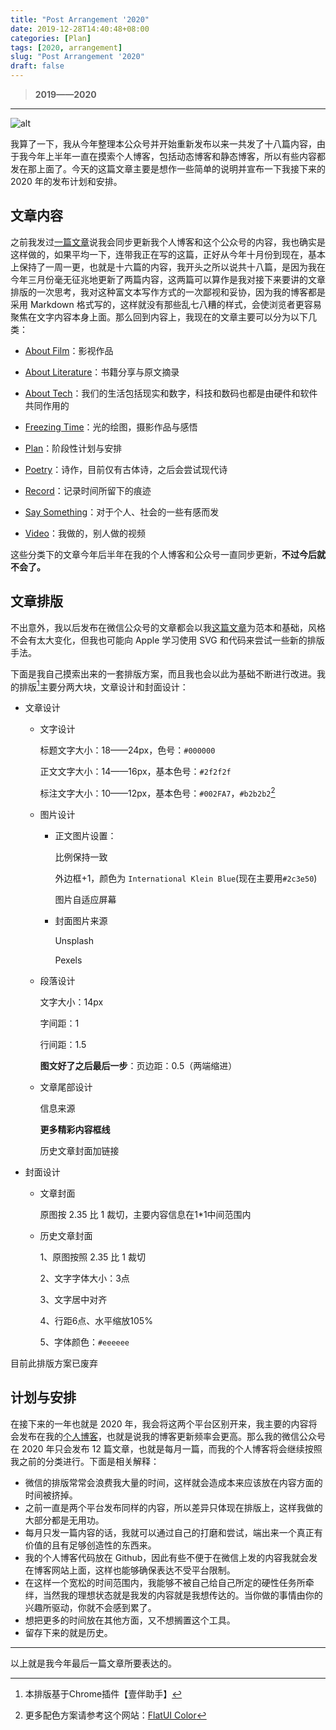 ```yaml
---
title: "Post Arrangement '2020"
date: 2019-12-28T14:40:48+08:00
categories: [Plan]
tags: [2020, arrangement]
slug: "Post Arrangement '2020"
draft: false
---
```


>  **2019——2020**

---

![alt](https://dawnblog-1300625500.cos.ap-guangzhou.myqcloud.com/images/man-wearing-black-and-white-stripe-shirt-looking-at-white-212286.jpg "Pexels")

我算了一下，我从今年整理本公众号并开始重新发布以来一共发了十八篇内容，由于我今年上半年一直在摸索个人博客，包括动态博客和静态博客，所以有些内容都发在那上面了。今天的这篇文章主要是想作一些简单的说明并宣布一下我接下来的 2020 年的发布计划和安排。

##  文章内容


之前我发过[一篇文章](https://mp.weixin.qq.com/s/tSE3coL9dow_qIlPbkoC0A)说我会同步更新我个人博客和这个公众号的内容，我也确实是这样做的，如果平均一下，连带我正在写的这篇，正好从今年十月份到现在，基本上保持了一周一更，也就是十六篇的内容，我开头之所以说共十八篇，是因为我在今年三月份毫无征兆地更新了两篇内容，这两篇可以算作是我对接下来要讲的文章排版的一次思考，我对这种富文本写作方式的一次鄙视和妥协，因为我的博客都是采用 Markdown 格式写的，这样就没有那些乱七八糟的样式，会使浏览者更容易聚焦在文字内容本身上面。那么回到内容上，我现在的文章主要可以分为以下几类：

- [About Film](https://dawner.top/categories/about-film/)：影视作品
- [About Literature](https://dawner.top/categories/about-literature/)：书籍分享与原文摘录

- [About Tech](https://dawner.top/categories/about-tech/)：我们的生活包括现实和数字，科技和数码也都是由硬件和软件共同作用的

- [Freezing Time](https://dawner.top/categories/freezing-time/)：光的绘图，摄影作品与感悟

- [Plan](https://dawner.top/categories/plan/)：阶段性计划与安排

- [Poetry](https://dawner.top/categories/poetry/)：诗作，目前仅有古体诗，之后会尝试现代诗
- [Record](https://dawner.top/categories/record/)：记录时间所留下的痕迹

- [Say Something](https://dawner.top/categories/say-something/)：对于个人、社会的一些有感而发

- [Video](https://dawner.top/categories/video/)：我做的，别人做的视频

这些分类下的文章今年后半年在我的个人博客和公众号一直同步更新，**不过今后就不会了。**

## 文章排版


不出意外，我以后发布在微信公众号的文章都会以我[这篇文章](https://mp.weixin.qq.com/s/pQbVZTksUds6VhwBinVGsw)为范本和基础，风格不会有太大变化，但我也可能向 Apple 学习使用 SVG 和代码来尝试一些新的排版手法。

下面是我自己摸索出来的一套排版方案，而且我也会以此为基础不断进行改进。我的排版[^1]主要分两大块，文章设计和封面设计：

[^1]: 本排版基于Chrome插件【壹伴助手】
- 文章设计

  - 文字设计

    标题文字大小：18——24px，色号：`#000000`

    正文文字大小：14——16px，基本色号：`#2f2f2f`

    标注文字大小：10——12px，基本色号：`#002FA7`，`#b2b2b2`[^2]

  - 图片设计

    - 正文图片设置：

      比例保持一致

      外边框+1，颜色为 `International Klein Blue`(现在主要用`#2c3e50`)

      图片自适应屏幕

    - 封面图片来源

      Unsplash

      Pexels

  - 段落设计

    文字大小：14px

    字间距：1

    行间距：1.5

    **图文好了之后最后一步**：页边距：0.5（两端缩进）

  - 文章尾部设计

    信息来源

    **更多精彩内容框线**

    历史文章封面加链接

- 封面设计

  - 文章封面

    原图按 2.35 比 1 裁切，主要内容信息在1*1中间范围内

  - 历史文章封面

    1、原图按照 2.35 比 1 裁切

    2、文字字体大小：3点

    3、文字居中对齐

    4、行距6点、水平缩放105%

    5、字体颜色：`#eeeeee`

[^2]: 更多配色方案请参考这个网站：[FlatUI Color](https://flatuicolors.com/)

目前此排版方案已废弃

## 计划与安排


在接下来的一年也就是 2020 年，我会将这两个平台区别开来，我主要的内容将会发布在我的[个人博客](https://sailordawner.top/)，也就是说我的博客更新频率会更高。那么我的微信公众号在 2020 年只会发布 12 篇文章，也就是每月一篇，而我的个人博客将会继续按照我之前的分类进行。下面是相关解释：

- 微信的排版常常会浪费我大量的时间，这样就会造成本来应该放在内容方面的时间被挤掉。
- 之前一直是两个平台发布同样的内容，所以差异只体现在排版上，这样我做的大部分都是无用功。
- 每月只发一篇内容的话，我就可以通过自己的打磨和尝试，端出来一个真正有价值的且有足够创造性的东西来。
- 我的个人博客代码放在 Github，因此有些不便于在微信上发的内容我就会发在博客网站上面，这样也能够确保表达不受平台限制。
- 在这样一个宽松的时间范围内，我能够不被自己给自己所定的硬性任务所牵绊，当然我的理想状态就是我发的内容就是我想传达的。当你做的事情由你的兴趣所驱动，你就不会感到累了。
- 想把更多的时间放在其他方面，又不想搁置这个工具。
- 留存下来的就是历史。

---

以上就是我今年最后一篇文章所要表达的。